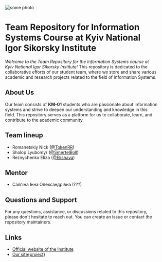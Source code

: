 ![some photo](https://kpi.ua/files/images-story/photo_2022-07-22%2009.28.06.jpeg)
# Team Repository for Information Systems Course at Kyiv National Igor Sikorsky Institute
_Welcome to the Team Repository for the Information Systems course at Kyiv National Igor Sikorsky Institute!_ This repository is dedicated to the collaborative efforts of our student team, where we store and share various academic and research projects related to the field of Information Systems.

## About Us
Our team consists of **KM-01** students who are passionate about information systems and strive to deepen our understanding and knowledge in this field. This repository serves as a platform for us to collaborate, learn, and contribute to the academic community.
## Team lineup
- Romanetskiy Nick ([@TokenRR](https://github.com/TokenRR))
- Sholop Lyubomyr ([@SmertelBoll](https://github.com/SmertelBoll))
- Reznychenko Eliza ([@Elishava](https://github.com/Elishava))
## Mentor
- Саяпіна Інна Олександрівна (???)
## Questions and Support
For any questions, assistance, or discussions related to this repository, please don't hesitate to reach out. You can create an issue or contact the repository maintainers.
## Links
- [Official website of the Institute](https://kpi.ua)
- [Our site(project)](https://smertelboll.github.io/pizza-shop/)
